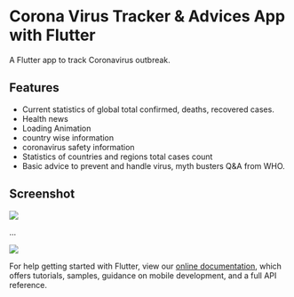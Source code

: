 # Corona Virus Tracker & Advices App with Flutter

A Flutter app to track Coronavirus outbreak.


## Features
  - Current statistics of global total confirmed, deaths, recovered cases.
  - Health news
  - Loading Animation
  - country wise information
  - coronavirus safety information
  - Statistics of countries and regions total cases count
  - Basic advice to prevent and handle virus, myth busters Q&A from WHO.
    
## Screenshot




![](https://i.imgur.com/LitCMwr.jpg)




...




![](https://i.imgur.com/FgthDWB.jpg)




  
  
For help getting started with Flutter, view our
[online documentation](https://flutter.dev/docs), which offers tutorials,
samples, guidance on mobile development, and a full API reference.


